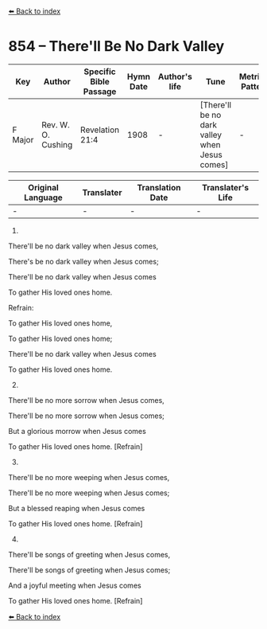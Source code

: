 [⬅️ Back to index](../README.md)

# 854 – There'll Be No Dark Valley

Key | Author   | Specific Bible Passage     |Hymn Date |Author's life |Tune |Metrical Pattern   |Composer/Source
-- | --------- | ---------------------------|----------|--------------|-----|-------------------|-------------  
F Major |Rev. W. O. Cushing |Revelation 21:4 |1908 |- |[There'll be no dark valley when Jesus comes] |- |Ira D. Sankey

Original Language | Translater | Translation Date   | Translater's Life  
----------------- | --------- | --------------------|-------------     
\- |- |- |-




1.

There'll be no dark valley when Jesus comes,

There's be no dark valley when Jesus comes;

There'll be no dark valley when Jesus comes

To gather His loved ones home.



Refrain:

To gather His loved ones home,

To gather His loved ones home;

There'll be no dark valley when Jesus comes

To gather His loved ones home.



2.

There'll be no more sorrow when Jesus comes,

There'll be no more sorrow when Jesus comes;

But a glorious morrow when Jesus comes

To gather His loved ones home.  [Refrain]



3.

There'll be no more weeping when Jesus comes,

There'll be no more weeping when Jesus comes;

But a blessed reaping when Jesus comes

To gather His loved ones home.  [Refrain]



4.

There'll be songs of greeting when Jesus comes,

There'll be songs of greeting when Jesus comes;

And a joyful meeting when Jesus comes

To gather His loved ones home.  [Refrain]

[⬅️ Back to index](../README.md)
